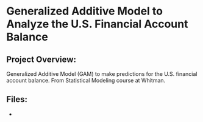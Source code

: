 # Generalized Additive Model to Analyze the U.S. Financial Account Balance

## Project Overview:

Generalized Additive Model (GAM) to make predictions for the U.S. financial account balance. From Statistical Modeling course at Whitman.


## Files: 
- 
